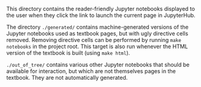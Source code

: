 This directory contains the reader-friendly Jupyter notebooks displayed to the
user when they click the link to launch the current page in JupyterHub.

The directory `./generated/` contains machine-generated versions of the Jupyter
notebooks used as textbook pages, but with ugly directive cells removed.
Removing directive cells can be performed by running `make notebooks` in the
project root. This target is also run whenever the HTML version of the textbook
is built (using `make html`).

`./out_of_tree/` contains various other Jupyter notebooks that should be
available for interaction, but which are not themselves pages in the textbook.
They are not automatically generated.
